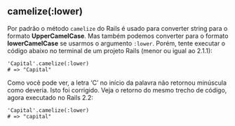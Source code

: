 ## camelize(:lower)

Por padrão o método `camelize` do Rails é usado para converter string para o formato **UpperCamelCase**. Mas também podemos converter para o formato **lowerCamelCase** se usarmos o argumento `:lower`. Porém, tente executar o código abaixo no terminal de um projeto Rails (menor ou igual ao 2.1.1):

	'Capital'.camelize(:lower)
	# => "Capital"

Como você pode ver, a letra ‘C’ no início da palavra não retornou minúscula como deveria. Isto foi corrigido. Veja o retorno do mesmo trecho de código, agora executado no Rails 2.2:

	'Capital'.camelize(:lower)
	# => "capital"
